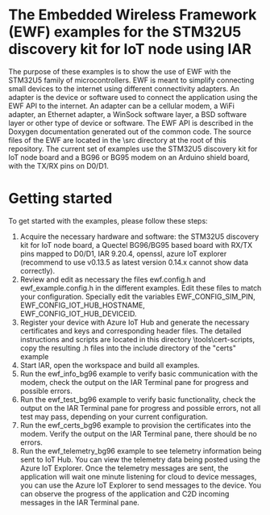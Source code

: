 # The Embedded Wireless Framework (EWF) examples for the STM32U5 discovery kit for IoT node using IAR
The purpose of these examples is to show the use of EWF with the STM32U5 family of microcontrollers.
EWF is meant to simplify connecting small devices to the internet using different connectivity adapters.
An adapter is the device or software used to connect the application using the EWF API to the internet.
An adapter can be a cellular modem, a WiFi adapter, an Ethernet adapter, a WinSock software layer, a BSD software layer or other type of device or software.
The EWF API is described in the Doxygen documentation generated out of the common code.
The source files of the EWF are located in the \src directory at the root of this repository.
The current set of examples use the STM32U5 discovery kit for IoT node board and a BG96 or BG95 modem on an Arduino shield board, with the TX/RX pins on D0/D1.

# Getting started
To get started with the examples, please follow these steps:
1. Acquire the necessary hardware and software: the STM32U5 discovery kit for IoT node board, a Quectel BG96/BG95 based board with RX/TX pins mapped to D0/D1, IAR 9.20.4, openssl, azure IoT explorer (recommend to use v0.13.5 as latest version 0.14.x cannot show data correctly).
2. Review and edit as necessary the files ewf.config.h and ewf_example.config.h in the different examples. Edit these files to match your configuration. Specially edit the variables EWF_CONFIG_SIM_PIN, EWF_CONFIG_IOT_HUB_HOSTNAME, EWF_CONFIG_IOT_HUB_DEVICEID.
3. Register your device with Azure IoT Hub and generate the necessary certificates and keys and corresponding header files. The detailed instructions and scripts are located in this directory \tools\cert-scripts, copy the resulting .h files into the include directory of the "certs" example
4. Start IAR, open the workspace and build all examples.
5. Run the ewf_info_bg96 example to verify basic communication with the modem, check the output on the IAR Terminal pane for progress and possible errors.
6. Run the ewf_test_bg96 example to verify basic functionality, check the output on the IAR Terminal pane for progress and possible errors, not all test may pass, depending on your current configuration.
7. Run the ewf_certs_bg96 example to provision the certificates into the modem. Verify the output on the IAR Terminal pane, there should be no errors.
8. Run the ewf_telemetry_bg96 example to see telemetry information being sent to IoT Hub. You can view the telemetry data being posted using the Azure IoT Explorer. Once the telemetry messages are sent, the application will wait one minute listening for cloud to device messages, you can use the Azure IoT Explorer to send messages to the device. You can observe the progress of the application and C2D incoming messages in the IAR Terminal pane.
